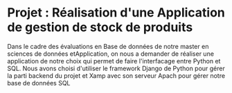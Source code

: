 # Projet : Réalisation d'une Application de gestion de stock de produits

Dans le cadre des évaluations en Base de données de notre master en sciences de données etApplication, 
on nous a demander de réaliser une application de notre choix qui permet de faire l'interfacage entre Python 
et SQL.
Nous avons choisi d'utiliser le framework Django de Python pour gérer la parti backend du projet et Xamp avec
son serveur Apach pour gérer notre base de données SQL
